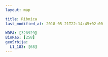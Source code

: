 ```yaml
---
layout: map

title: Ribnica
last_modified_at: 2018-05-21T22:14:45+02:00

WDPA: [328929]
BioRaS: [258]
geoSrbija:
  L1_183: [68]
---
```

